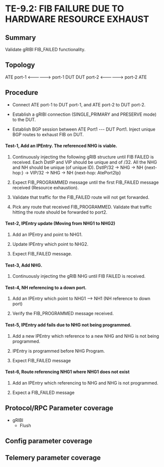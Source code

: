 # TE-9.2: FIB FAILURE DUE TO HARDWARE RESOURCE EXHAUST

## Summary

Validate gRIBI FIB_FAILED functionality.

## Topology

ATE port-1 <------> port-1 DUT
DUT port-2 <------> port-2 ATE

## Procedure

*   Connect ATE port-1 to DUT port-1, and ATE port-2 to DUT port-2.

*   Establish a gRIBI connection (SINGLE_PRIMARY and PRESERVE mode) to the DUT.

*   Establish BGP session between ATE Port1 --- DUT Port1. Inject unique BGP routes to exhaust FIB on DUT.

#### Test-1, Add an IPEntry. The referenced NHG is viable.

1. Continuously injecting the following gRIB structure until FIB FAILED is received. 
Each DstIP and VIP should be unique and of /32. All the NHG and NH should be unique (of unique ID).
DstIP/32 -> NHG -> NH {next-hop:} -> VIP/32 -> NHG -> NH {next-hop: AtePort2Ip}

2. Expect FIB_PROGRAMMED message until the first FIB_FAILED message received (Resource exhaustion).

3. Validate that traffic for the FIB_FAILED route will not get forwarded.

4. Pick any route that received FIB_PROGRAMMED. Validate that traffic hitting the route should be forwarded to port2.

#### Test-2, IPEntry update (Moving from NHG1 to NHG2)

1. Add an IPEntry and point to NHG1.

2. Update IPEntry which point to NHG2.

3. Expect FIB_FAILED message.

#### Test-3, Add NHG.

1. Continuously injecting the gRIB NHG until FIB FAILED is received.

#### Test-4, NH referencing to a down port.

1. Add an IPEntry which point to NHG1 --> NH1 (NH reference to down port)

2. Verify the FIB_PROGRAMMED message received.

#### Test-5, IPEntry add fails due to NHG not being programmed.

1. Add a new IPEntry which reference to a new NHG and NHG is not being programmed.

2. IPEntry is programmed before NHG Program.

3. Expect FIB_FAILED message

#### Test-6, Route referencing NHG1 where NHG1 does not exist

1. Add an IPEntry which referencing to NHG and NHG is not programmed.

2. Expect a FIB_FAILED message

## Protocol/RPC Parameter coverage

*   gRIBI
    *   Flush

## Config parameter coverage

## Telemery parameter coverage
